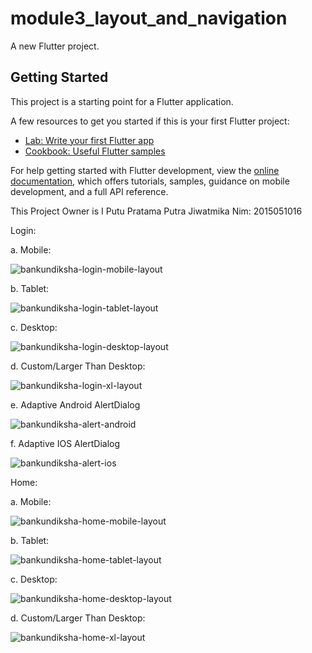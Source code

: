 # module3_layout_and_navigation

A new Flutter project.

## Getting Started

This project is a starting point for a Flutter application.

A few resources to get you started if this is your first Flutter project:

- [Lab: Write your first Flutter app](https://docs.flutter.dev/get-started/codelab)
- [Cookbook: Useful Flutter samples](https://docs.flutter.dev/cookbook)

For help getting started with Flutter development, view the
[online documentation](https://docs.flutter.dev/), which offers tutorials,
samples, guidance on mobile development, and a full API reference.

This Project Owner is I Putu Pratama Putra Jiwatmika
Nim: 2015051016

Login:

a. Mobile:

![bankundiksha-login-mobile-layout](https://user-images.githubusercontent.com/88972053/196184916-f1d3e035-fcca-4dba-ab53-c2959fd05033.png)

b. Tablet:

![bankundiksha-login-tablet-layout](https://user-images.githubusercontent.com/88972053/196184989-4cce2ed6-9193-47f0-a72d-af174b58f813.png)

c. Desktop:

![bankundiksha-login-desktop-layout](https://user-images.githubusercontent.com/88972053/196185080-fe9cea1e-121a-4644-90ad-947ef16cad5a.png)

d. Custom/Larger Than Desktop:

![bankundiksha-login-xl-layout](https://user-images.githubusercontent.com/88972053/196185197-9fa16be1-26aa-4fa3-9079-303041f68297.png)

e. Adaptive Android AlertDialog

![bankundiksha-alert-android](https://user-images.githubusercontent.com/88972053/196185444-fd82550f-a7bf-420c-b8b1-dbed6eb16586.png)

f. Adaptive IOS AlertDialog

![bankundiksha-alert-ios](https://user-images.githubusercontent.com/88972053/196185544-941cb69b-19c7-45e8-a1d3-d584f9d5e745.png)



Home:

a. Mobile:

![bankundiksha-home-mobile-layout](https://user-images.githubusercontent.com/88972053/196185806-c7db30b7-3d4f-461b-8dc9-377686bb6a2f.png)

b. Tablet:

![bankundiksha-home-tablet-layout](https://user-images.githubusercontent.com/88972053/196185867-6a562307-f99f-4449-baec-95d7e8c442ad.png)

c. Desktop:

![bankundiksha-home-desktop-layout](https://user-images.githubusercontent.com/88972053/196185916-5a563cc2-3c9d-447c-a4df-0125df81602f.png)

d. Custom/Larger Than Desktop:

![bankundiksha-home-xl-layout](https://user-images.githubusercontent.com/88972053/196185951-2d6c922c-c105-43ce-90c7-9b2b79e6f676.png)

